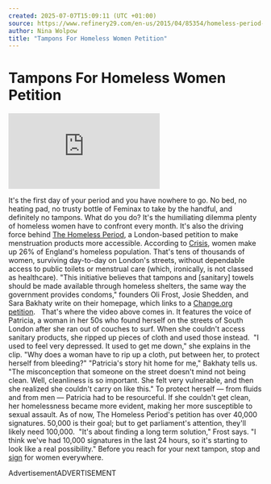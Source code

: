 ```yaml
---
created: 2025-07-07T15:09:11 (UTC +01:00)
source: https://www.refinery29.com/en-us/2015/04/85354/homeless-period-london-petition
author: Nina Wolpow
title: "Tampons For Homeless Women Petition"
---
```


# Tampons For Homeless Women Petition

<iframe src="https://www.youtube.com/embed/egDmmfKj7Zs?autoplay=1&amp;mute=1&amp;enablejsapi=1&amp;origin=http%3A%2F%2Fwww.refinery29.com" frameborder="0" allowfullscreen="" id="youtube-2522087" data-gtm-yt-inspected-16="true"></iframe>

It's the first day of your period and you have nowhere to go. No bed, no heating pad, no trusty bottle of Feminax to take by the handful, and definitely no tampons. What do you do? It's the humiliating dilemma plenty of homeless women have to confront every month. It's also the driving force behind [The Homeless Period](http://thehomelessperiod.com/), a London-based petition to make menstruation products more accessible. According to [Crisis](http://www.crisis.org.uk/pages/homeless-diff-groups.html), women make up 26% of England's homeless population. That's tens of thousands of women, surviving day-to-day on London's streets, without dependable access to public toilets or menstrual care (which, ironically, is not classed as healthcare). "This initiative believes that tampons and \[sanitary\] towels should be made available through homeless shelters, the same way the government provides condoms," founders Oli Frost, Josie Shedden, and Sara Bakhaty write on their homepage, which links to a [Change.org petition](https://www.change.org/p/help-the-homeless-on-their-period-thehomelessperiod).   That's where the video above comes in. It features the voice of Patricia, a woman in her 50s who found herself on the streets of South London after she ran out of couches to surf. When she couldn't access sanitary products, she ripped up pieces of cloth and used those instead.  "I used to feel very depressed. It used to get me down," she explains in the clip. "Why does a woman have to rip up a cloth, put between her, to protect herself from bleeding?" "Patricia's story hit home for me," Bakhaty tells us. "The misconception that someone on the street doesn't mind not being clean. Well, cleanliness is so important. She felt very vulnerable, and then she realized she couldn't carry on like this." To protect herself — from fluids and from men — Patricia had to be resourceful. If she couldn't get clean, her homelessness became more evident, making her more susceptible to sexual assault. As of now, The Homeless Period's petition has over 40,000 signatures. 50,000 is their goal; but to get parliament's attention, they'll likely need 100,000.  "It's about finding a long term solution," Frost says. "I think we've had 10,000 signatures in the last 24 hours, so it's starting to look like a real possibility." Before you reach for your next tampon, stop and [sign](https://www.change.org/p/help-the-homeless-on-their-period-thehomelessperiod) for women everywhere. 

AdvertisementADVERTISEMENT
